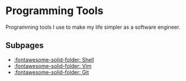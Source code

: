 Programming Tools
===

Programming tools I use to make my life simpler as a software engineer.

Subpages
---

- [:fontawesome-solid-folder: Shell](shell/index.md)
- [:fontawesome-solid-folder: Vim](vim/index.md)
- [:fontawesome-solid-folder: Git](git/index.md)
